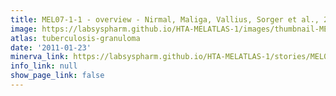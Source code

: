 ```yaml
---
title: MEL07-1-1 - overview - Nirmal, Maliga, Vallius, Sorger et al., 2021
image: https://labsyspharm.github.io/HTA-MELATLAS-1/images/thumbnail-MEL07-1-1-overview.jpg
atlas: tuberculosis-granuloma
date: '2011-01-23'
minerva_link: https://labsyspharm.github.io/HTA-MELATLAS-1/stories/MEL07-1-1-overview.html
info_link: null
show_page_link: false
---
```


